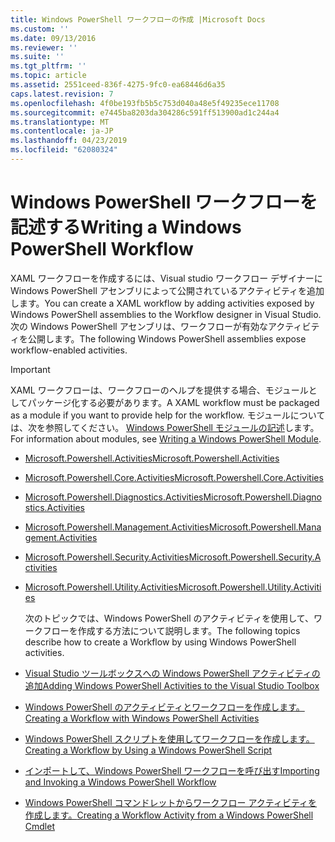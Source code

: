 ```yaml
---
title: Windows PowerShell ワークフローの作成 |Microsoft Docs
ms.custom: ''
ms.date: 09/13/2016
ms.reviewer: ''
ms.suite: ''
ms.tgt_pltfrm: ''
ms.topic: article
ms.assetid: 2551ceed-836f-4275-9fc0-ea68446d6a35
caps.latest.revision: 7
ms.openlocfilehash: 4f0be193fb5b5c753d040a48e5f49235ece11708
ms.sourcegitcommit: e7445ba8203da304286c591ff513900ad1c244a4
ms.translationtype: MT
ms.contentlocale: ja-JP
ms.lasthandoff: 04/23/2019
ms.locfileid: "62080324"
---
```

# <a name="writing-a-windows-powershell-workflow"></a><span data-ttu-id="50c5b-102">Windows PowerShell ワークフローを記述する</span><span class="sxs-lookup"><span data-stu-id="50c5b-102">Writing a Windows PowerShell Workflow</span></span>

<span data-ttu-id="50c5b-103">XAML ワークフローを作成するには、Visual studio ワークフロー デザイナーに Windows PowerShell アセンブリによって公開されているアクティビティを追加します。</span><span class="sxs-lookup"><span data-stu-id="50c5b-103">You can create a XAML workflow by adding activities exposed by Windows PowerShell assemblies to the Workflow designer in Visual Studio.</span></span> <span data-ttu-id="50c5b-104">次の Windows PowerShell アセンブリは、ワークフローが有効なアクティビティを公開します。</span><span class="sxs-lookup"><span data-stu-id="50c5b-104">The following Windows PowerShell assemblies expose workflow-enabled activities.</span></span>

> [!IMPORTANT]
> <span data-ttu-id="50c5b-105">XAML ワークフローは、ワークフローのヘルプを提供する場合、モジュールとしてパッケージ化する必要があります。</span><span class="sxs-lookup"><span data-stu-id="50c5b-105">A XAML workflow must be packaged as a module if you want to provide help for the workflow.</span></span> <span data-ttu-id="50c5b-106">モジュールについては、次を参照してください。 [Windows PowerShell モジュールの記述](../module/writing-a-windows-powershell-module.md)します。</span><span class="sxs-lookup"><span data-stu-id="50c5b-106">For information about modules, see [Writing a Windows PowerShell Module](../module/writing-a-windows-powershell-module.md).</span></span>

- [<span data-ttu-id="50c5b-107">Microsoft.Powershell.Activities</span><span class="sxs-lookup"><span data-stu-id="50c5b-107">Microsoft.Powershell.Activities</span></span>](/dotnet/api/Microsoft.PowerShell.Activities)

- [<span data-ttu-id="50c5b-108">Microsoft.Powershell.Core.Activities</span><span class="sxs-lookup"><span data-stu-id="50c5b-108">Microsoft.Powershell.Core.Activities</span></span>](/dotnet/api/Microsoft.PowerShell.Core.Activities)

- [<span data-ttu-id="50c5b-109">Microsoft.Powershell.Diagnostics.Activities</span><span class="sxs-lookup"><span data-stu-id="50c5b-109">Microsoft.Powershell.Diagnostics.Activities</span></span>](/dotnet/api/Microsoft.PowerShell.Diagnostics.Activities)

- [<span data-ttu-id="50c5b-110">Microsoft.Powershell.Management.Activities</span><span class="sxs-lookup"><span data-stu-id="50c5b-110">Microsoft.Powershell.Management.Activities</span></span>](/dotnet/api/Microsoft.PowerShell.Management.Activities)

- [<span data-ttu-id="50c5b-111">Microsoft.Powershell.Security.Activities</span><span class="sxs-lookup"><span data-stu-id="50c5b-111">Microsoft.Powershell.Security.Activities</span></span>](/dotnet/api/Microsoft.PowerShell.Security.Activities)

- [<span data-ttu-id="50c5b-112">Microsoft.Powershell.Utility.Activities</span><span class="sxs-lookup"><span data-stu-id="50c5b-112">Microsoft.Powershell.Utility.Activities</span></span>](/dotnet/api/Microsoft.PowerShell.Utility.Activities)

  <span data-ttu-id="50c5b-113">次のトピックでは、Windows PowerShell のアクティビティを使用して、ワークフローを作成する方法について説明します。</span><span class="sxs-lookup"><span data-stu-id="50c5b-113">The following topics describe how to create a Workflow by using Windows PowerShell activities.</span></span>

- [<span data-ttu-id="50c5b-114">Visual Studio ツールボックスへの Windows PowerShell アクティビティの追加</span><span class="sxs-lookup"><span data-stu-id="50c5b-114">Adding Windows PowerShell Activities to the Visual Studio Toolbox</span></span>](./adding-windows-powershell-activities-to-the-visual-studio-toolbox.md)

- [<span data-ttu-id="50c5b-115">Windows PowerShell のアクティビティとワークフローを作成します。</span><span class="sxs-lookup"><span data-stu-id="50c5b-115">Creating a Workflow with Windows PowerShell Activities</span></span>](./creating-a-workflow-with-windows-powershell-activities.md)

- [<span data-ttu-id="50c5b-116">Windows PowerShell スクリプトを使用してワークフローを作成します。</span><span class="sxs-lookup"><span data-stu-id="50c5b-116">Creating a Workflow by Using a Windows PowerShell Script</span></span>](./creating-a-workflow-by-using-a-windows-powershell-script.md)

- [<span data-ttu-id="50c5b-117">インポートして、Windows PowerShell ワークフローを呼び出す</span><span class="sxs-lookup"><span data-stu-id="50c5b-117">Importing and Invoking a Windows PowerShell Workflow</span></span>](./importing-and-invoking-a-windows-powershell-workflow.md)

- [<span data-ttu-id="50c5b-118">Windows PowerShell コマンドレットからワークフロー アクティビティを作成します。</span><span class="sxs-lookup"><span data-stu-id="50c5b-118">Creating a Workflow Activity from a Windows PowerShell Cmdlet</span></span>](./creating-a-workflow-activity-from-a-windows-powershell-cmdlet.md)